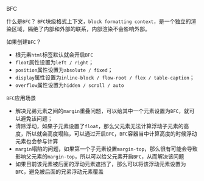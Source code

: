 BFC

什么是`BFC`？
`BFC`块级格式上下文，`block formatting context`，是一个独立的渲染区域，隔绝了内部和外部的联系，内部渲染不会影响外部。

如果创建`BFC`？

* 根元素`html`标签默认就会开启`BFC`
* `float`属性设置为`left / right`；
* `position`属性设置为`absolute / fixed`；
* `display`属性设置为`inline-block / flow-root / flex / table-caption`；
* `overflow`属性设置为`hidden / scroll / auto`

`BFC`应用场景

* 解决兄弟元素之间的`margin`重叠问题，可以给其中一个元素设置为`BFC`，就可以避免该问题；
* 清除浮动，如果子元素设置了`float`，那么父元素无法计算浮动子元素的高度，所以就会高度塌陷，可以通过开启`BFC`，`BFC`容器当中计算高度的时候浮动元素也会参与计算
* `margin`塌陷的问题，如果第一个子元素设置`margin-top`，那么很有可能会导致影响父元素的`margin-top`，所以可以给父元素开启`BFC`，从而解决该问题
* 如果目前该元素被后面的浮动元素遮挡了，那么可以将该浮动元素设置为`BFC`，避免被后面的兄弟浮动元素覆盖